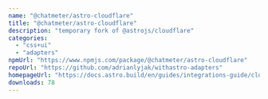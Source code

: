 ```yaml
---
name: "@chatmeter/astro-cloudflare"
title: "@chatmeter/astro-cloudflare"
description: "temporary fork of @astrojs/cloudflare"
categories:
  - "css+ui"
  - "adapters"
npmUrl: "https://www.npmjs.com/package/@chatmeter/astro-cloudflare"
repoUrl: "https://github.com/adrianlyjak/withastro-adapters"
homepageUrl: "https://docs.astro.build/en/guides/integrations-guide/cloudflare/"
downloads: 78
---
```

